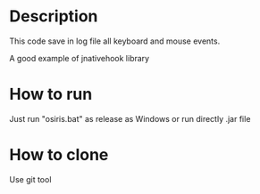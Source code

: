# Description

This code save in log file all keyboard and mouse events.

A good example of jnativehook library

# How to run

Just run "osiris.bat" as release as Windows or run directly .jar file

# How to clone

Use git tool